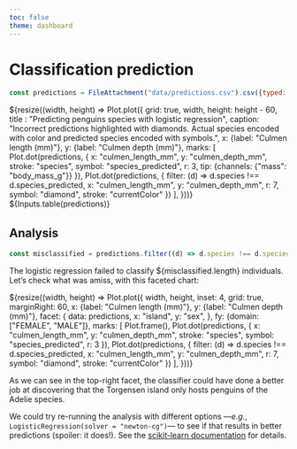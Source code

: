 ```yaml
---
toc: false
theme: dashboard
---
```


# Classification prediction

```js
const predictions = FileAttachment("data/predictions.csv").csv({typed: true});
```

<div class="grid grid-cols-1" style="grid-auto-rows: 420px;">
  <div class="card">
    ${resize((width, height) => Plot.plot({
        grid: true,
        width,
        height: height - 60,
        title : "Predicting penguins species with logistic regression",
        caption: "Incorrect predictions highlighted with diamonds. Actual species encoded with color and predicted species encoded with symbols.",
        x: {label: "Culmen length (mm)"},
        y: {label: "Culmen depth (mm)"},
        marks: [
          Plot.dot(predictions, {
            x: "culmen_length_mm",
            y: "culmen_depth_mm",
            stroke: "species",
            symbol: "species_predicted",
            r: 3,
            tip: {channels: {"mass": "body_mass_g"}}
          }),
          Plot.dot(predictions, {
            filter: (d) => d.species !== d.species_predicted,
            x: "culmen_length_mm",
            y: "culmen_depth_mm",
            r: 7,
            symbol: "diamond",
            stroke: "currentColor"
          })
        ],
      }))}
  </div>
</div>
<div class="card" style="margin-bottom: 2rem;">
  ${Inputs.table(predictions)}
</div>

## Analysis

```js
const misclassified = predictions.filter((d) => d.species !== d.speciecs_predicted);
```

The logistic regression failed to classify ${misclassified.length} individuals. Let’s check what was amiss, with this faceted chart:

<div class="grid grid-cols-1" style="grid-auto-rows: 560px;">
  <div class="card">
    ${resize((width, height) => Plot.plot({
        width,
        height,
        inset: 4,
        grid: true,
        marginRight: 60,
        x: {label: "Culmen length (mm)"},
        y: {label: "Culmen depth (mm)"},
        facet: {
          data: predictions,
          x: "island",
          y: "sex",
        },
        fy: {domain: ["FEMALE", "MALE"]},
        marks: [
          Plot.frame(),
          Plot.dot(predictions, {
            x: "culmen_length_mm",
            y: "culmen_depth_mm",
            stroke: "species",
            symbol: "species_predicted",
            r: 3
          }),
          Plot.dot(predictions, {
            filter: (d) => d.species !== d.species_predicted,
            x: "culmen_length_mm",
            y: "culmen_depth_mm",
            r: 7,
            symbol: "diamond",
            stroke: "currentColor"
          })
        ],
      }))}
  </div>
</div>

As we can see in the top-right facet, the classifier could have done a better job at discovering that the Torgensen island only hosts penguins of the Adelie species.

We could try re-running the analysis with different options —_e.g._, <code>LogisticRegression(solver = "newton-cg")</code>— to see if that results in better predictions (spoiler: it does!). See the [scikit-learn documentation](https://scikit-learn.org/stable/modules/generated/sklearn.linear_model.LogisticRegression.html) for details.
